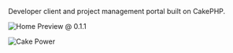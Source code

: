 Developer client and project management portal built on CakePHP.

![Home Preview @ 0.1.1](http://i.imgur.com/yWmBoCP.png)  

![Cake Power](https://raw.github.com/cakephp/cakephp/master/lib/Cake/Console/Templates/skel/webroot/img/cake.power.gif)  